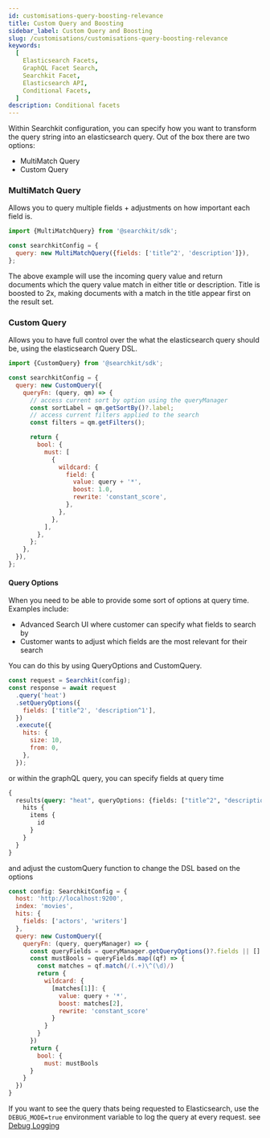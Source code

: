 ```yaml
---
id: customisations-query-boosting-relevance
title: Custom Query and Boosting
sidebar_label: Custom Query and Boosting
slug: /customisations/customisations-query-boosting-relevance
keywords:
  [
    Elasticsearch Facets,
    GraphQL Facet Search,
    Searchkit Facet,
    Elasticsearch API,
    Conditional Facets,
  ]
description: Conditional facets
---
```


Within Searchkit configuration, you can specify how you want to transform the query string into an elasticsearch query. Out of the box there are two options:

- MultiMatch Query
- Custom Query

### MultiMatch Query

Allows you to query multiple fields + adjustments on how important each field is.

```javascript
import {MultiMatchQuery} from '@searchkit/sdk';

const searchkitConfig = {
  query: new MultiMatchQuery({fields: ['title^2', 'description']}),
};
```

The above example will use the incoming query value and return documents which the query value match in either title or description. Title is boosted to 2x, making documents with a match in the title appear first on the result set.

### Custom Query

Allows you to have full control over the what the elasticsearch query should be, using the elasticsearch Query DSL.

```javascript
import {CustomQuery} from '@searchkit/sdk';

const searchkitConfig = {
  query: new CustomQuery({
    queryFn: (query, qm) => {
      // access current sort by option using the queryManager
      const sortLabel = qm.getSortBy()?.label;
      // access current filters applied to the search
      const filters = qm.getFilters();

      return {
        bool: {
          must: [
            {
              wildcard: {
                field: {
                  value: query + '*',
                  boost: 1.0,
                  rewrite: 'constant_score',
                },
              },
            },
          ],
        },
      };
    },
  }),
};
```

#### Query Options

When you need to be able to provide some sort of options at query time. Examples include:

- Advanced Search UI where customer can specify what fields to search by
- Customer wants to adjust which fields are the most relevant for their search

You can do this by using QueryOptions and CustomQuery.

```javascript
const request = Searchkit(config);
const response = await request
  .query('heat')
  .setQueryOptions({
    fields: ['title^2', 'description^1'],
  })
  .execute({
    hits: {
      size: 10,
      from: 0,
    },
  });
```

or within the graphQL query, you can specify fields at query time

```graphql
{
  results(query: "heat", queryOptions: {fields: ["title^2", "description^1"]}) {
    hits {
      items {
        id
      }
    }
  }
}
```

and adjust the customQuery function to change the DSL based on the options

```javascript
const config: SearchkitConfig = {
  host: 'http://localhost:9200',
  index: 'movies',
  hits: {
    fields: ['actors', 'writers']
  },
  query: new CustomQuery({
    queryFn: (query, queryManager) => {
      const queryFields = queryManager.getQueryOptions()?.fields || []
      const mustBools = queryFields.map((qf) => {
        const matches = qf.match(/(.+)\^(\d)/)
        return {
          wildcard: {
            [matches[1]]: {
              value: query + '*',
              boost: matches[2],
              rewrite: 'constant_score'
            }
          }
        }
      })
      return {
        bool: {
          must: mustBools
      }
    }
  })
}
```

If you want to see the query thats being requested to Elasticsearch, use the `DEBUG_MODE=true` environment variable to log the query at every request. see [Debug Logging](https://searchkit.co/docs/customisations/server-logging#query-logging)
